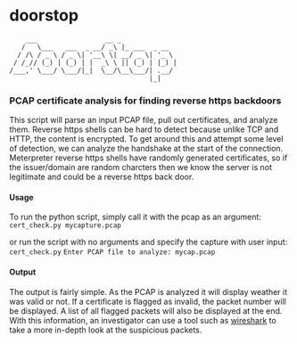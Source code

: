 # doorstop
        ___                 __ _              
       /   \___   ___  _ __/ _\ |_ ___  _ __  
      / /\ / _ \ / _ \| '__\ \| __/ _ \| '_ \ 
     / /_// (_) | (_) | |  _\ \ || (_) | |_) |
    /___,' \___/ \___/|_|  \__/\__\___/| .__/ 
                                       |_|    


### PCAP certificate analysis for finding reverse https backdoors

This script will parse an input PCAP file, pull out certificates, and analyze them.
Reverse https shells can be hard to detect because unlike TCP and HTTP, the content is encrypted.  To get around this and attempt some level of detection, we can analyze the handshake at the start of the connection.
Meterpreter reverse https shells have randomly generated certificates, so if the issuer/domain are random charcters then we know the server is not legitimate and could be a reverse https back door.

#### Usage
To run the python script, simply call it with the pcap as an argument:
`cert_check.py mycapture.pcap`

or run the script with no arguments and specify the capture with user input:
`cert_check.py`
`Enter PCAP file to analyze: mycap.pcap`

#### Output
The output is fairly simple.  As the PCAP is analyzed it will display weather it was valid or not.  If a certificate is flagged as invalid, the packet number will be displayed.  A list of all flagged packets will also be displayed at the end.  With this information, an investigator can use a tool such as [wireshark](https://www.wireshark.org/) to take a more in-depth look at the suspicious packets.


